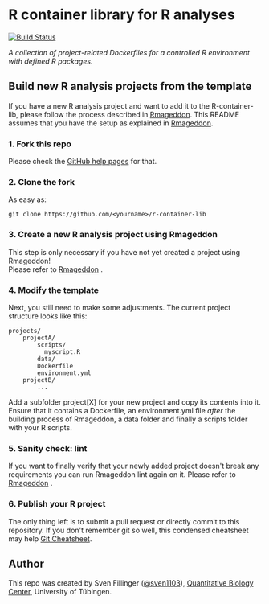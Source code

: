 # R container library for R analyses
[![Build Status](https://travis-ci.org/qbicsoftware/r-container-lib.svg?branch=master)](https://travis-ci.org/qbicsoftware/r-container-lib)

_A collection of project-related Dockerfiles for a controlled R environment with defined R packages._

## Build new R analysis projects from the template

If you have a new R analysis project and want to add it to the R-container-lib, please follow the process described in [Rmageddon](https://github.com/qbicsoftware/r-lint-cli/blob/master/README.rst). This README assumes that you have the setup as explained in [Rmageddon](https://github.com/qbicsoftware/r-lint-cli/blob/master/README.rst).

### 1. Fork this repo

Please check the [GitHub help pages](https://help.github.com/articles/fork-a-repo/) for that.

### 2. Clone the fork

As easy as:

```
git clone https://github.com/<yourname>/r-container-lib

```

### 3. Create a new R analysis project using Rmageddon
This step is only necessary if you have not yet created a project using Rmageddon!    
Please refer to [Rmageddon](https://github.com/qbicsoftware/r-lint-cli/blob/master/README.rst) .

### 4. Modify the template

Next, you still need to make some adjustments. The current project structure looks like this:

```
projects/
    projectA/
        scripts/
          myscript.R
        data/
        Dockerfile
        environment.yml     
    projectB/
        ...
```

Add a subfolder project[X] for your new project and copy its contents into it. Ensure that it contains a Dockerfile, an environment.yml file *after* the building process of Rmageddon, a data folder and finally a scripts folder with your R scripts.

### 5. Sanity check: lint

If you want to finally verify that your newly added project doesn't break any requirements you can run Rmageddon lint again on it. Please refer to [Rmageddon](https://github.com/qbicsoftware/rmageddon-cli/blob/master/doc/Rmageddon.md) .

### 6. Publish your R project

The only thing left is to submit a pull request or directly commit to this repository. 
If you don't remember git so well, this condensed cheatsheet may help [Git Cheatsheet](https://www.keycdn.com/blog/git-cheat-sheet).

## Author

This repo was created by Sven Fillinger ([@sven1103](https://github.com/sven1103)), [Quantitative Biology Center](http://qbic.life), University of Tübingen.
